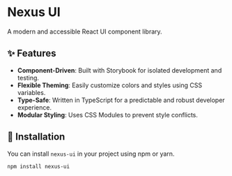 # Nexus UI

A modern and accessible React UI component library.

## ✨ Features

- **Component-Driven**: Built with Storybook for isolated development and testing.
- **Flexible Theming**: Easily customize colors and styles using CSS variables.
- **Type-Safe**: Written in TypeScript for a predictable and robust developer experience.
- **Modular Styling**: Uses CSS Modules to prevent style conflicts.

## 🚀 Installation

You can install `nexus-ui` in your project using npm or yarn.

```bash
npm install nexus-ui
```
